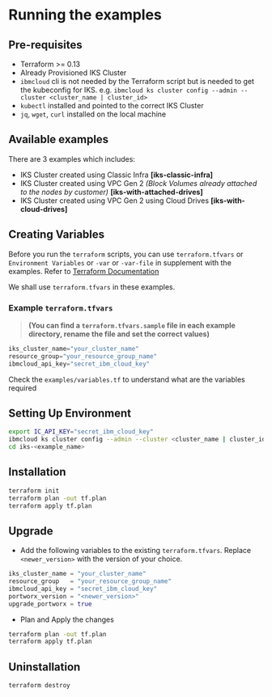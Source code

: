 # Running the examples

## Pre-requisites
- Terraform >= 0.13
- Already Provisioned IKS Cluster
- `ibmcloud` cli is not needed by the Terraform script but is needed to get the kubeconfig for IKS. e.g. `ibmcloud ks cluster config --admin --cluster <cluster_name | cluster_id>`
- `kubectl` installed and pointed to the correct IKS Cluster
- `jq`, `wget`, `curl` installed on the local machine
 
## Available examples
There are 3 examples which includes:
- IKS Cluster created using Classic Infra **[iks-classic-infra]**
- IKS Cluster created using VPC Gen 2 *(Block Volumes already attached to the nodes by customer)* **[iks-with-attached-drives]**
- IKS Cluster created using VPC Gen 2 using Cloud Drives **[iks-with-cloud-drives]**

## Creating Variables
Before you run the `terraform` scripts, you can use `terraform.tfvars` or `Environment Variables` or `-var` or `-var-file` in supplement with the examples. Refer to [Terraform Documentation](https://www.terraform.io/language/values/variables#assigning-values-to-root-module-variables)

We shall use `terraform.tfvars` in these examples.

### Example `terraform.tfvars`

>**(You can find a `terraform.tfvars.sample` file in each example directory, rename the file and set the correct values)**
```terraform
iks_cluster_name="your_cluster_name"
resource_group="your_resource_group_name"
ibmcloud_api_key="secret_ibm_cloud_key"
```
Check the `examples/variables.tf` to understand what are the variables required


## Setting Up Environment
```sh
export IC_API_KEY="secret_ibm_cloud_key"
ibmcloud ks cluster config --admin --cluster <cluster_name | cluster_id>
cd iks-<example_name>
```

## Installation
```sh
terraform init
terraform plan -out tf.plan
terraform apply tf.plan
```

## Upgrade
- Add the following variables to the existing `terraform.tfvars`. Replace `<newer_version>` with the version of your choice.
```terraform
iks_cluster_name = "your_cluster_name"
resource_group   = "your_resource_group_name"
ibmcloud_api_key = "secret_ibm_cloud_key"
portworx_version = "<newer_version>"
upgrade_portworx = true
```
- Plan and Apply the changes
```sh
terraform plan -out tf.plan
terraform apply tf.plan
```

## Uninstallation
```sh
terraform destroy
```